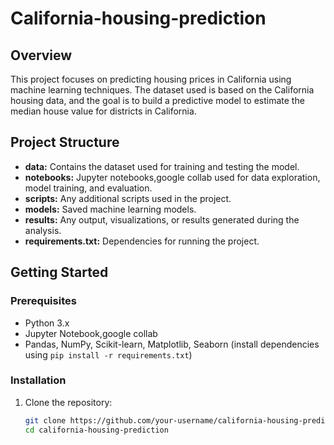# California-housing-prediction

## Overview
This project focuses on predicting housing prices in California using machine learning techniques. The dataset used is based on the California housing data, and the goal is to build a predictive model to estimate the median house value for districts in California.

## Project Structure

- **data:** Contains the dataset used for training and testing the model.
- **notebooks:** Jupyter notebooks,google collab used for data exploration, model training, and evaluation.
- **scripts:** Any additional scripts used in the project.
- **models:** Saved machine learning models.
- **results:** Any output, visualizations, or results generated during the analysis.
- **requirements.txt:** Dependencies for running the project.

## Getting Started

### Prerequisites
- Python 3.x
- Jupyter Notebook,google collab
- Pandas, NumPy, Scikit-learn, Matplotlib, Seaborn (install dependencies using `pip install -r requirements.txt`)

### Installation
1. Clone the repository:
   ```bash
   git clone https://github.com/your-username/california-housing-prediction.git
   cd california-housing-prediction
